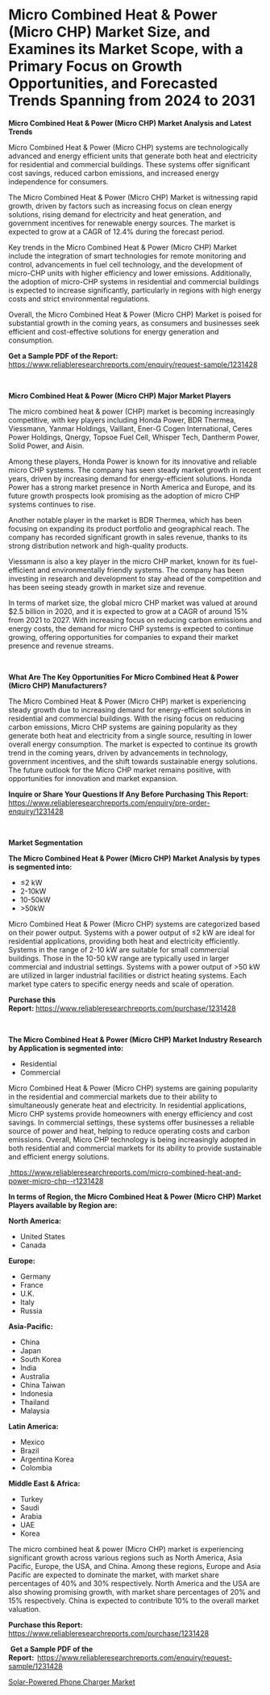 <p><h1>Micro Combined Heat & Power (Micro CHP) Market Size, and Examines its Market Scope, with a Primary Focus on Growth Opportunities, and Forecasted Trends Spanning from 2024 to 2031</h1></p><p><strong>Micro Combined Heat & Power (Micro CHP) Market Analysis and Latest Trends</strong></p>
<p><p>Micro Combined Heat & Power (Micro CHP) systems are technologically advanced and energy efficient units that generate both heat and electricity for residential and commercial buildings. These systems offer significant cost savings, reduced carbon emissions, and increased energy independence for consumers.</p><p>The Micro Combined Heat & Power (Micro CHP) Market is witnessing rapid growth, driven by factors such as increasing focus on clean energy solutions, rising demand for electricity and heat generation, and government incentives for renewable energy sources. The market is expected to grow at a CAGR of 12.4% during the forecast period.</p><p>Key trends in the Micro Combined Heat & Power (Micro CHP) Market include the integration of smart technologies for remote monitoring and control, advancements in fuel cell technology, and the development of micro-CHP units with higher efficiency and lower emissions. Additionally, the adoption of micro-CHP systems in residential and commercial buildings is expected to increase significantly, particularly in regions with high energy costs and strict environmental regulations.</p><p>Overall, the Micro Combined Heat & Power (Micro CHP) Market is poised for substantial growth in the coming years, as consumers and businesses seek efficient and cost-effective solutions for energy generation and consumption.</p></p>
<p><strong>Get a Sample PDF of the Report:&nbsp;</strong> <a href="https://www.reliableresearchreports.com/enquiry/request-sample/1231428">https://www.reliableresearchreports.com/enquiry/request-sample/1231428</a></p>
<p>&nbsp;</p>
<p><strong>Micro Combined Heat & Power (Micro CHP) Major Market Players</strong></p>
<p><p>The micro combined heat & power (CHP) market is becoming increasingly competitive, with key players including Honda Power, BDR Thermea, Viessmann, Yanmar Holdings, Vaillant, Ener-G Cogen International, Ceres Power Holdings, Qnergy, Topsoe Fuel Cell, Whisper Tech, Dantherm Power, Solid Power, and Aisin.</p><p>Among these players, Honda Power is known for its innovative and reliable micro CHP systems. The company has seen steady market growth in recent years, driven by increasing demand for energy-efficient solutions. Honda Power has a strong market presence in North America and Europe, and its future growth prospects look promising as the adoption of micro CHP systems continues to rise.</p><p>Another notable player in the market is BDR Thermea, which has been focusing on expanding its product portfolio and geographical reach. The company has recorded significant growth in sales revenue, thanks to its strong distribution network and high-quality products.</p><p>Viessmann is also a key player in the micro CHP market, known for its fuel-efficient and environmentally friendly systems. The company has been investing in research and development to stay ahead of the competition and has been seeing steady growth in market size and revenue.</p><p>In terms of market size, the global micro CHP market was valued at around $2.5 billion in 2020, and it is expected to grow at a CAGR of around 15% from 2021 to 2027. With increasing focus on reducing carbon emissions and energy costs, the demand for micro CHP systems is expected to continue growing, offering opportunities for companies to expand their market presence and revenue streams.</p></p>
<p>&nbsp;</p>
<p><strong>What Are The Key Opportunities For Micro Combined Heat & Power (Micro CHP) Manufacturers?</strong></p>
<p><p>The Micro Combined Heat & Power (Micro CHP) market is experiencing steady growth due to increasing demand for energy-efficient solutions in residential and commercial buildings. With the rising focus on reducing carbon emissions, Micro CHP systems are gaining popularity as they generate both heat and electricity from a single source, resulting in lower overall energy consumption. The market is expected to continue its growth trend in the coming years, driven by advancements in technology, government incentives, and the shift towards sustainable energy solutions. The future outlook for the Micro CHP market remains positive, with opportunities for innovation and market expansion.</p></p>
<p><strong>Inquire or Share Your Questions If Any Before Purchasing This Report:</strong> <a href="https://www.reliableresearchreports.com/enquiry/pre-order-enquiry/1231428">https://www.reliableresearchreports.com/enquiry/pre-order-enquiry/1231428</a></p>
<p>&nbsp;</p>
<p><strong>Market Segmentation</strong></p>
<p><strong>The Micro Combined Heat & Power (Micro CHP) Market Analysis by types is segmented into:</strong></p>
<p><ul><li>≤2 kW</li><li>2-10kW</li><li>10-50kW</li><li>>50kW</li></ul></p>
<p><p>Micro Combined Heat & Power (Micro CHP) systems are categorized based on their power output. Systems with a power output of ≤2 kW are ideal for residential applications, providing both heat and electricity efficiently. Systems in the range of 2-10 kW are suitable for small commercial buildings. Those in the 10-50 kW range are typically used in larger commercial and industrial settings. Systems with a power output of >50 kW are utilized in larger industrial facilities or district heating systems. Each market type caters to specific energy needs and scale of operation.</p></p>
<p><strong>Purchase this Report:&nbsp;</strong><a href="https://www.reliableresearchreports.com/purchase/1231428">https://www.reliableresearchreports.com/purchase/1231428</a></p>
<p>&nbsp;</p>
<p><strong>The Micro Combined Heat & Power (Micro CHP) Market Industry Research by Application is segmented into:</strong></p>
<p><ul><li>Residential</li><li>Commercial</li></ul></p>
<p><p>Micro Combined Heat & Power (Micro CHP) systems are gaining popularity in the residential and commercial markets due to their ability to simultaneously generate heat and electricity. In residential applications, Micro CHP systems provide homeowners with energy efficiency and cost savings. In commercial settings, these systems offer businesses a reliable source of power and heat, helping to reduce operating costs and carbon emissions. Overall, Micro CHP technology is being increasingly adopted in both residential and commercial markets for its ability to provide sustainable and efficient energy solutions.</p></p>
<p><a href="https://www.reliableresearchreports.com/micro-combined-heat-and-power-micro-chp--r1231428">&nbsp;https://www.reliableresearchreports.com/micro-combined-heat-and-power-micro-chp--r1231428</a></p>
<p><strong>In terms of Region, the Micro Combined Heat & Power (Micro CHP) Market Players available by Region are:</strong></p>
<p>
    <p> <strong> North America: </strong>
        <ul>
            <li>United States</li>
            <li>Canada</li>
        </ul>
        </p> 
    <p> <strong> Europe: </strong>
        <ul>
            <li>Germany</li>
            <li>France</li>
            <li>U.K.</li>
            <li>Italy</li>
            <li>Russia</li>
        </ul>
        </p> 
    <p> <strong> Asia-Pacific: </strong>
        <ul>
            <li>China</li>
            <li>Japan</li>
            <li>South Korea</li>
            <li>India</li>
            <li>Australia</li>
            <li>China Taiwan</li>
            <li>Indonesia</li>
            <li>Thailand</li>
            <li>Malaysia</li>
        </ul>
        </p> 
    <p> <strong> Latin America: </strong>
        <ul>
            <li>Mexico</li>
            <li>Brazil</li>
            <li>Argentina Korea</li>
            <li>Colombia</li>
        </ul>
        </p> 
    <p> <strong> Middle East & Africa: </strong>
        <ul>
            <li>Turkey</li>
            <li>Saudi</li>
            <li>Arabia</li>
            <li>UAE</li>
            <li>Korea</li>
        </ul>
    </p>
    </p>
<p><p>The micro combined heat & power (Micro CHP) market is experiencing significant growth across various regions such as North America, Asia Pacific, Europe, the USA, and China. Among these regions, Europe and Asia Pacific are expected to dominate the market, with market share percentages of 40% and 30% respectively. North America and the USA are also showing promising growth, with market share percentages of 20% and 15% respectively. China is expected to contribute 10% to the overall market valuation.</p></p>
<p><strong>Purchase this Report: </strong><a href="https://www.reliableresearchreports.com/purchase/1231428">https://www.reliableresearchreports.com/purchase/1231428</a></p>
<p>&nbsp;<strong>Get a Sample PDF of the Report:&nbsp;&nbsp;</strong><a href="https://www.reliableresearchreports.com/enquiry/request-sample/1231428">https://www.reliableresearchreports.com/enquiry/request-sample/1231428</a></p>
<p><strong></strong></p>
<p><p><a href="https://github.com/irfadac/Market-Research-Report-List-4/blob/main/solar-powered-phone-charger-market.md">Solar-Powered Phone Charger Market</a></p></p>